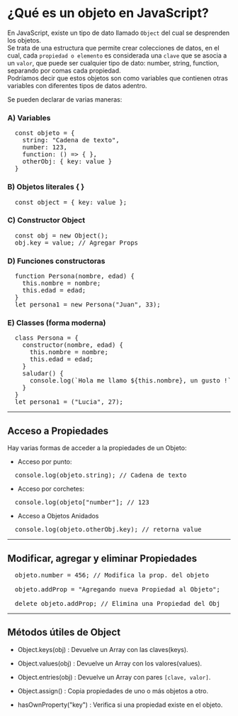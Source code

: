 #  ¿Qué es un objeto en JavaScript?

En JavaScript, existe un tipo de dato llamado `Object` del cual se desprenden los objetos.  
Se trata de una estructura que permite crear colecciones de datos, en el cual, cada `propiedad o elemento` es considerada una `clave` que se asocia a un `valor`, que puede ser cualquier tipo de dato: number, string, function, separando por comas cada propiedad.  
Podríamos decir que estos objetos son como variables que contienen otras variables con diferentes tipos de datos adentro.  

Se pueden declarar de varias maneras:

### **A)** Variables

<pre>
  const objeto = {
    string: "Cadena de texto",
    number: 123,
    function: () => { },
    otherObj: { key: value }
  }
</pre>  

### **B)** Objetos literales { }

<pre>
  const object = { key: value };
</pre>  

### **C)** Constructor Object

<pre>
  const obj = new Object();
  obj.key = value; // Agregar Props
</pre>  

### **D)** Funciones constructoras

<pre>
  function Persona(nombre, edad) {
    this.nombre = nombre;
    this.edad = edad;
  }
  let persona1 = new Persona("Juan", 33);
</pre>  

### **E)** Classes (forma moderna)

<pre>
  class Persona = {
    constructor(nombre, edad) {
      this.nombre = nombre;
      this.edad = edad;
    }
    saludar() {
      console.log(`Hola me llamo ${this.nombre}, un gusto !`);
    }
  }
  let persona1 = ("Lucia", 27);
</pre>  


---  

## Acceso a Propiedades

Hay varias formas de acceder a la propiedades de un Objeto:

- Acceso por punto:

<pre>
  console.log(objeto.string); // Cadena de texto
</pre>

- Acceso por corchetes:

<pre>
  console.log(objeto["number"]; // 123
</pre>

- Acceso a Objetos Anidados

<pre>
  console.log(objeto.otherObj.key); // retorna value
</pre>  


---  

## Modificar, agregar y eliminar Propiedades

<pre>
  objeto.number = 456; // Modifica la prop. del objeto

  objeto.addProp = "Agregando nueva Propiedad al Objeto";

  delete objeto.addProp; // Elimina una Propiedad del Obj
</pre>  


---  

## Métodos útiles de Object

- Object.keys(obj) : Devuelve un Array con las claves(keys).  

- Object.values(obj) : Devuelve un Array con los valores(values).  

- Object.entries(obj) : Devuelve un Array con pares `[clave, valor]`.  

- Object.assign() : Copia propiedades de uno o más objetos a otro.  

- hasOwnProperty("key") : Verifica si una propiedad existe en el objeto.  
